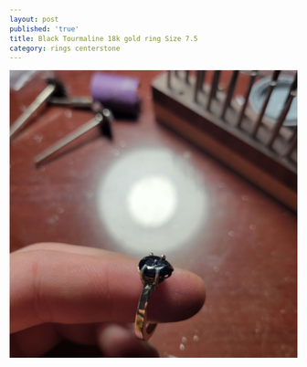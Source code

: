 ```yaml
---
layout: post
published: 'true'
title: Black Tourmaline 18k gold ring Size 7.5
category: rings centerstone
---
```

![black-tourmaline-18k-gold-ring.jpg](/images/jewelry/rings/black-tourmaline-18k-gold-ring.jpg)
